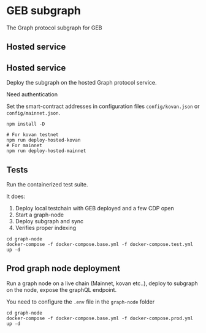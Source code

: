 # GEB subgraph

The Graph protocol subgraph for GEB

## Hosted service

## Hosted service

Deploy the subgraph on the hosted Graph protocol service.

Need authentication

Set the smart-contract addresses in configuration files `config/kovan.json` or `config/mainnet.json`.

```
npm install -D

# For kovan testnet
npm run deploy-hosted-kovan
# For mainnet
npm run deploy-hosted-mainnet
```

## Tests

Run the containerized test suite.

It does:

1. Deploy local testchain with GEB deployed and a few CDP open
2. Start a graph-node
3. Deploy subgraph and sync
4. Verifies proper indexing

```
cd graph-node
docker-compose -f docker-compose.base.yml -f docker-compose.test.yml up -d
```

## Prod graph node deployment

Run a graph node on a live chain (Mainnet, kovan etc..), deploy to subgraph on the node, expose the graphQL endpoint.

You need to configure the `.env` file in the `graph-node` folder

```
cd graph-node
docker-compose -f docker-compose.base.yml -f docker-compose.prod.yml up -d
```
